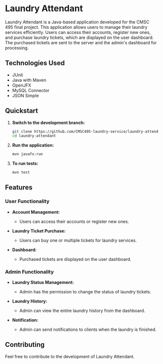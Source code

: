 # Laundry Attendant

Laundry Attendant is a Java-based application developed for the CMSC 495 final project. This application allows users to manage their laundry services efficiently. Users can access their accounts, register new ones, and purchase laundry tickets, which are displayed on the user dashboard. The purchased tickets are sent to the server and the admin's dashboard for processing.

## Technologies Used

- JUnit
- Java with Maven
- OpenJFX
- MySQL Connector
- JSON Simple

## Quickstart

1. **Switch to the development branch:**
    ```bash
    git clone https://github.com/CMSC495-laundry-service/laundry-attendant.git
    cd laundry-attendant
    ```

2. **Run the application:**
    ```bash
    mvn javafx:run
    ```

3. **To run tests:**
    ```bash
    mvn test
    ```

## Features

### User Functionality

- **Account Management:**
  - Users can access their accounts or register new ones.

- **Laundry Ticket Purchase:**
  - Users can buy one or multiple tickets for laundry services.

- **Dashboard:**
  - Purchased tickets are displayed on the user dashboard.

### Admin Functionality

- **Laundry Status Management:**
  - Admin has the permission to change the status of laundry tickets.

- **Laundry History:**
  - Admin can view the entire laundry history from the dashboard.

- **Notification:**
  - Admin can send notifications to clients when the laundry is finished.

## Contributing

Feel free to contribute to the development of Laundry Attendant.

